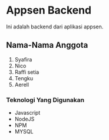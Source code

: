 # Appsen Backend

Ini adalah backend dari aplikasi appsen.

## Nama-Nama Anggota
1. Syafira
2. Nico
3. Raffi setia
4. Tengku
5. Aerell

### Teknologi Yang Digunakan
- Javascript
- NodeJS
- NPM
- MYSQL